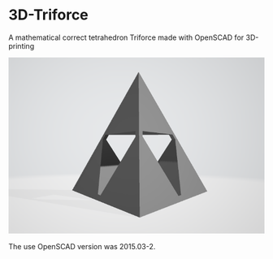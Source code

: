 # 3D-Triforce
A mathematical correct tetrahedron Triforce made with OpenSCAD for 3D-printing

![Rendered 3D-Triforce Structure](/docs/triforce.png "Rendered 3D-Triforce Structure")

The use OpenSCAD version was  2015.03-2.
